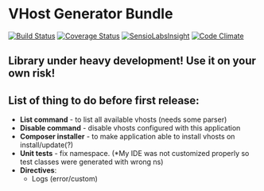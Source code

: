 # VHost Generator Bundle
[![Build Status](https://travis-ci.org/eps90/vhost-generator-bundle.svg?branch=master)](https://travis-ci.org/eps90/vhost-generator-bundle)
[![Coverage Status](https://coveralls.io/repos/eps90/vhost-generator-bundle/badge.svg?branch=master)](https://coveralls.io/r/eps90/vhost-generator-bundle?branch=master)
[![SensioLabsInsight](https://insight.sensiolabs.com/projects/446868d6-240b-43be-835f-fbfcac6425fc/mini.png)](https://insight.sensiolabs.com/projects/446868d6-240b-43be-835f-fbfcac6425fc)
[![Code Climate](https://codeclimate.com/github/eps90/vhost-generator-bundle/badges/gpa.svg)](https://codeclimate.com/github/eps90/vhost-generator-bundle)

## Library under heavy development! Use it on your own risk!

## List of thing to do before first release:

- **List command** - to list all available vhosts (needs some parser)
- **Disable command** - disable vhosts configured with this application
- **Composer installer** - to make application able to install vhosts on install/update(?)
- **Unit tests** - fix namespace. (*My IDE was not customized properly so test classes were generated with wrong ns)
- **Directives**:
    - Logs (error/custom)
